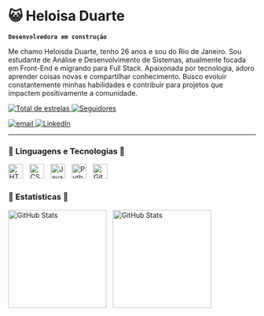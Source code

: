 # 😺 Heloisa Duarte

**`Desenvolvedora em construção`**

Me chamo Heloisda Duarte, tenho 26 anos e sou do Rio de Janeiro. Sou estudante de Análise e Desenvolvimento de Sistemas, atualmente focada em Front-End e migrando para Full Stack. Apaixonada por tecnologia, adoro aprender coisas novas e compartilhar conhecimento. Busco evoluir constantemente minhas habilidades e contribuir para projetos que impactem positivamente a comunidade.

 <p align="left">
   <a href="https://github.com/heloisahduarte?tab=repositories&sort=stargazers">
        <img 
            alt="Total de estrelas" 
            title="Total de estrelas GitHub" 
            src="https://custom-icon-badges.demolab.com/github/stars/heloisahduarte?color=55960c&style=for-the-badge&labelColor=488207&logo=star&label=estrelas"
        />
    </a>
    <a href="https://github.com/heloisahduarte?tab=followers">
        <img 
            alt="Seguidores" 
            title="Me siga no GitHub" 
            src="https://custom-icon-badges.demolab.com/github/followers/heloisahduarte?color=236ad3&labelColor=1155ba&style=for-the-badge&logo=github&label=Seguidores&logoColor=white"
        />
    </a>
</p>

<p align="left"> 
      <a href="mailto:alseioh21@gmail.com">
         <img
            alt="email" title="alesioh21@gmail.com" src="https://custom-icon-badges.demolab.com/badge/Mail-E61B23.svg?logo=mail"/>
      </a>
      <a href="mailto:alseioh21@gmail.com">
         <img
            alt="LinkedIn" title="Meu LinkedIn" src="https://custom-icon-badges.demolab.com/badge/LinkedIn-177CE1?logo=link"/>
      </a>
  </p>

---

### 🐍 Linguagens e Tecnologias 🐍

<img 
    align="left" 
    alt="HTML"
    title="HTML" 
    width="30px" 
    style="padding-right: 10px;" 
    src="https://cdn.jsdelivr.net/gh/devicons/devicon@latest/icons/html5/html5-plain.svg" 
/>

<img 
    align="left" 
    alt="CSS" 
    title="CSS"
    width="30px" 
    style="padding-right: 10px;" 
    src="https://cdn.jsdelivr.net/gh/devicons/devicon@latest/icons/css3/css3-plain.svg"
     />
          
<img 
    align="left" 
    alt="JavaScript" 
    title="JavaScript"
    width="30px" 
    style="padding-right: 10px;" 
    src="https://cdn.jsdelivr.net/gh/devicons/devicon@latest/icons/javascript/javascript-plain.svg" />

<img 
    align="left" 
    alt="Python" 
    title="Python"
    width="30px" 
    style="padding-right: 10px;" 
    src="https://cdn.jsdelivr.net/gh/devicons/devicon@latest/icons/python/python-plain.svg" />
                  
<img 
    align="left" 
    alt="Git" 
    title="Git"
    width="30px" 
    style="padding-right: 10px;" 
    src="https://cdn.jsdelivr.net/gh/devicons/devicon@latest/icons/git/git-original.svg" 
/>
 <br>
 <br>

### 🤖 Estatísticas 🤖

<img 
    align="left" 
    alt="GitHub Stats"
    height="200px" 
    style="padding-right: 10px;" 
    src="https://github-readme-stats.vercel.app/api?username=heloisahduarte&show_icons=true&theme=radical&include_all_commities=true&locale=pt-br" 
/>

<img 
    align="left" 
    alt="GitHub Stats"
    height="200px"
    style="padding-right: 10px;" 
    src="https://github-readme-stats.vercel.app/api/top-langs/?username=heloisahduarte&theme=radical&layout=donut&locale=pt-br&langs_count=7" 
/>
